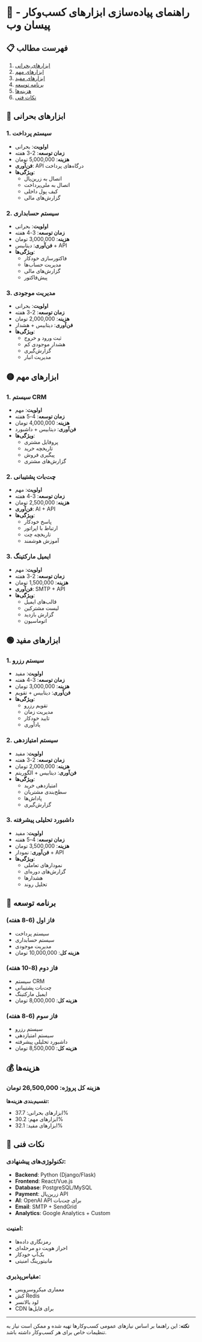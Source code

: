 
# 🚀 راهنمای پیاده‌سازی ابزارهای کسب‌وکار - پیسان وب

## 📋 فهرست مطالب
1. [ابزارهای بحرانی](#ابزارهای-بحرانی)
2. [ابزارهای مهم](#ابزارهای-مهم)
3. [ابزارهای مفید](#ابزارهای-مفید)
4. [برنامه توسعه](#برنامه-توسعه)
5. [هزینه‌ها](#هزینه‌ها)
6. [نکات فنی](#نکات-فنی)

## 🔴 ابزارهای بحرانی

### 1. سیستم پرداخت
- **اولویت**: بحرانی
- **زمان توسعه**: 2-3 هفته
- **هزینه**: 5,000,000 تومان
- **فن‌آوری**: API درگاه‌های پرداخت
- **ویژگی‌ها**:
  - اتصال به زرین‌پال
  - اتصال به ملی‌پرداخت
  - کیف پول داخلی
  - گزارش‌های مالی

### 2. سیستم حسابداری
- **اولویت**: بحرانی
- **زمان توسعه**: 3-4 هفته
- **هزینه**: 3,000,000 تومان
- **فن‌آوری**: دیتابیس + API
- **ویژگی‌ها**:
  - فاکتورسازی خودکار
  - مدیریت حساب‌ها
  - گزارش‌های مالی
  - پیش‌فاکتور

### 3. مدیریت موجودی
- **اولویت**: بحرانی
- **زمان توسعه**: 2-3 هفته
- **هزینه**: 2,000,000 تومان
- **فن‌آوری**: دیتابیس + هشدار
- **ویژگی‌ها**:
  - ثبت ورود و خروج
  - هشدار موجودی کم
  - گزارش‌گیری
  - مدیریت انبار

## 🟡 ابزارهای مهم

### 1. سیستم CRM
- **اولویت**: مهم
- **زمان توسعه**: 4-5 هفته
- **هزینه**: 4,000,000 تومان
- **فن‌آوری**: دیتابیس + داشبورد
- **ویژگی‌ها**:
  - پروفایل مشتری
  - تاریخچه خرید
  - پیگیری فروش
  - گزارش‌های مشتری

### 2. چت‌بات پشتیبانی
- **اولویت**: مهم
- **زمان توسعه**: 3-4 هفته
- **هزینه**: 2,500,000 تومان
- **فن‌آوری**: AI + API
- **ویژگی‌ها**:
  - پاسخ خودکار
  - ارتباط با اپراتور
  - تاریخچه چت
  - آموزش هوشمند

### 3. ایمیل مارکتینگ
- **اولویت**: مهم
- **زمان توسعه**: 2-3 هفته
- **هزینه**: 1,500,000 تومان
- **فن‌آوری**: SMTP + API
- **ویژگی‌ها**:
  - قالب‌های ایمیل
  - لیست مشترکین
  - گزارش بازدید
  - اتوماسیون

## 🟢 ابزارهای مفید

### 1. سیستم رزرو
- **اولویت**: مفید
- **زمان توسعه**: 3-4 هفته
- **هزینه**: 3,000,000 تومان
- **فن‌آوری**: دیتابیس + تقویم
- **ویژگی‌ها**:
  - تقویم رزرو
  - مدیریت زمان
  - تایید خودکار
  - یادآوری

### 2. سیستم امتیازدهی
- **اولویت**: مفید
- **زمان توسعه**: 2-3 هفته
- **هزینه**: 2,000,000 تومان
- **فن‌آوری**: دیتابیس + الگوریتم
- **ویژگی‌ها**:
  - امتیازدهی خرید
  - سطح‌بندی مشتریان
  - پاداش‌ها
  - گزارش‌گیری

### 3. داشبورد تحلیلی پیشرفته
- **اولویت**: مفید
- **زمان توسعه**: 4-5 هفته
- **هزینه**: 3,500,000 تومان
- **فن‌آوری**: نمودار + API
- **ویژگی‌ها**:
  - نمودارهای تعاملی
  - گزارش‌های دوره‌ای
  - هشدارها
  - تحلیل روند

## 📅 برنامه توسعه

### فاز اول (6-8 هفته)
- سیستم پرداخت
- سیستم حسابداری
- مدیریت موجودی
- **هزینه کل**: 10,000,000 تومان

### فاز دوم (8-10 هفته)
- سیستم CRM
- چت‌بات پشتیبانی
- ایمیل مارکتینگ
- **هزینه کل**: 8,000,000 تومان

### فاز سوم (6-8 هفته)
- سیستم رزرو
- سیستم امتیازدهی
- داشبورد تحلیلی پیشرفته
- **هزینه کل**: 8,500,000 تومان

## 💰 هزینه‌ها

### هزینه کل پروژه: 26,500,000 تومان

**تقسیم‌بندی هزینه‌ها:**
- ابزارهای بحرانی: 37.7%
- ابزارهای مهم: 30.2%
- ابزارهای مفید: 32.1%

## 🔧 نکات فنی

### تکنولوژی‌های پیشنهادی:
- **Backend**: Python (Django/Flask)
- **Frontend**: React/Vue.js
- **Database**: PostgreSQL/MySQL
- **Payment**: زرین‌پال API
- **AI**: OpenAI API برای چت‌بات
- **Email**: SMTP + SendGrid
- **Analytics**: Google Analytics + Custom

### امنیت:
- رمزنگاری داده‌ها
- احراز هویت دو مرحله‌ای
- بک‌آپ خودکار
- مانیتورینگ امنیتی

### مقیاس‌پذیری:
- معماری میکروسرویس
- کش Redis
- لود بالانسر
- CDN برای فایل‌ها

---

**نکته**: این راهنما بر اساس نیازهای عمومی کسب‌وکارها تهیه شده و ممکن است نیاز به تنظیمات خاص برای هر کسب‌وکار داشته باشد.
        